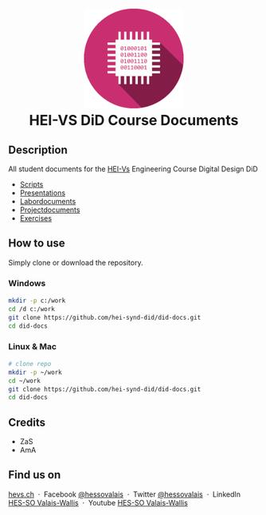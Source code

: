 <h1 align="center">
  <br>
  <img src="./img/DiD_logo.gif" alt="DiD Logo" width="200" height="200">
  <br>
  HEI-VS DiD Course Documents
  <br>
</h1>

## Description

All student documents for the [HEI-Vs](https://hevs.ch/synd) Engineering Course Digital Design DiD
* [Scripts](course/)
* [Presentations](slides/)
* [Labordocuments](labo)
* [Projectdocuments](project)
* [Exercises](exercises)

## How to use

Simply clone or download the repository.

### Windows

  ```bash
  mkdir -p c:/work
  cd /d c:/work
  git clone https://github.com/hei-synd-did/did-docs.git
  cd did-docs
  ```

### Linux & Mac

  ```bash
  # clone repo
  mkdir -p ~/work
  cd ~/work
  git clone https://github.com/hei-synd-did/did-docs.git
  cd did-docs
  ```

## Credits

* ZaS
* AmA

## Find us on

[hevs.ch](https://www.hevs.ch) &nbsp;&middot;&nbsp;
Facebook [@hessovalais](https://www.facebook.com/hessovalais) &nbsp;&middot;&nbsp;
Twitter [@hessovalais](https://twitter.com/hessovalais) &nbsp;&middot;&nbsp;
LinkedIn [HES-SO Valais-Wallis](https://www.linkedin.com/groups/104343/) &nbsp;&middot;&nbsp;
Youtube [HES-SO Valais-Wallis](https://www.youtube.com/user/HESSOVS)
